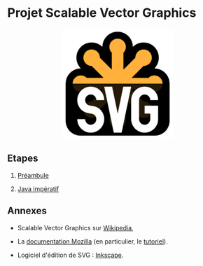 Projet Scalable Vector Graphics
================================================================================

<p align="center">
<img src="images/svg-logo.svg" width="50%" />
</p>

## Etapes

 1. [Préambule](préambule.md)

 2. [Java impératif](impératif.md)

## Annexes

  - Scalable Vector Graphics sur [Wikipedia](https://fr.wikipedia.org/wiki/Scalable_Vector_Graphics),

  - La [documentation Mozilla](https://developer.mozilla.org/fr/docs/Web/SVG)
    (en particulier, le [tutoriel](https://developer.mozilla.org/fr/docs/Web/SVG/Tutoriel)).
  
  - Logiciel d'édition de SVG : [Inkscape](https://inkscape.org/).